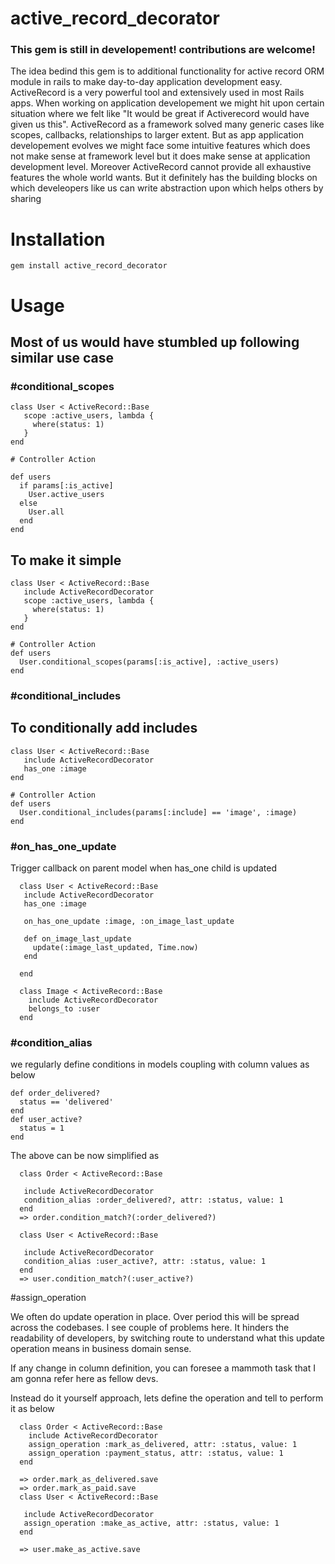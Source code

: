 # active_record_decorator
### This gem is still in developement! contributions are welcome!
The idea bedind this gem is to additional functionality for active record ORM module in rails to make day-to-day application development easy.
ActiveRecord is a very powerful tool and extensively used in most Rails apps. When working on application developement we might hit upon certain situation where we felt like "It would be great if Activerecord would have given us this". ActiveRecord as a framework solved many generic cases like scopes, callbacks, relationships to larger extent. But as app application developement evolves we might face some intuitive features which does not make sense at framework level but it does make sense at application development level. Moreover ActiveRecord cannot provide all exhaustive features the whole world wants. But it definitely has the building blocks on which develeopers like us can write abstraction upon which helps others by sharing

# Installation

`gem install active_record_decorator`

# Usage

## Most of us would have stumbled up following similar use case
### #conditional_scopes
```
class User < ActiveRecord::Base
   scope :active_users, lambda {
     where(status: 1)
   }
end

# Controller Action

def users
  if params[:is_active]
    User.active_users
  else
    User.all
  end
end

```

## To make it simple

```
class User < ActiveRecord::Base
   include ActiveRecordDecorator
   scope :active_users, lambda {
     where(status: 1)
   }
end

# Controller Action
def users
  User.conditional_scopes(params[:is_active], :active_users)
end
```
### #conditional_includes
## To conditionally add includes

```
class User < ActiveRecord::Base
   include ActiveRecordDecorator
   has_one :image
end

# Controller Action
def users
  User.conditional_includes(params[:include] == 'image', :image)
end
```

### #on_has_one_update
Trigger callback on parent model when has_one child is updated

```
  class User < ActiveRecord::Base
   include ActiveRecordDecorator
   has_one :image
   
   on_has_one_update :image, :on_image_last_update
   
   def on_image_last_update
     update(:image_last_updated, Time.now)
   end
   
  end
   
  class Image < ActiveRecord::Base
    include ActiveRecordDecorator
    belongs_to :user
  end

```
### #condition_alias

we regularly define conditions in models coupling with column values as below

```
def order_delivered?
  status == 'delivered'
end
def user_active?
  status = 1
end
```

The above can be now simplified as

```
  class Order < ActiveRecord::Base
   
   include ActiveRecordDecorator
   condition_alias :order_delivered?, attr: :status, value: 1
  end
  => order.condition_match?(:order_delivered?)

  class User < ActiveRecord::Base
   
   include ActiveRecordDecorator
   condition_alias :user_active?, attr: :status, value: 1
  end
  => user.condition_match?(:user_active?)
```

#assign_operation

We often do update operation in place. Over period this will be spread across the codebases. I see couple of problems here.
It hinders the readability of developers, by switching route to understand what this update operation means in business domain sense.

If any change in column definition, you can foresee a mammoth task that I am gonna refer here as fellow devs. 

Instead do it yourself approach, lets define the operation and tell to perform it as below

```
  class Order < ActiveRecord::Base
    include ActiveRecordDecorator
    assign_operation :mark_as_delivered, attr: :status, value: 1
    assign_operation :payment_status, attr: :status, value: 1
  end
  
  => order.mark_as_delivered.save
  => order.mark_as_paid.save
  class User < ActiveRecord::Base
   
   include ActiveRecordDecorator
   assign_operation :make_as_active, attr: :status, value: 1
  end
  
  => user.make_as_active.save
```